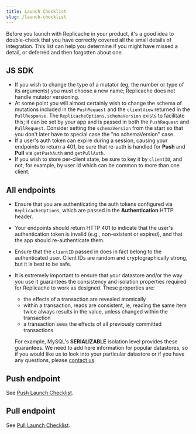 ```yaml
---
title: Launch Checklist
slug: /launch-checklist
---
```


Before you launch with Replicache in your product, it's a good idea to double-check that you have correctly covered all the small details of integration. This list can help you determine if you might have missed a detail, or deferred and then forgotten about one.

## JS SDK

- If you wish to change the type of a mutator (eg, the number or type of its arguments) you must choose a new name; Replicache does not handle mutator versioning.
- At some point you will almost certainly wish to change the schema of mutations included in the `PushRequest` and the `clientView` returned in the `PullResponse`. The `ReplicacheOptions.schemaVersion` exists to facilitate this; it can be set by your app and is passed in both the `PushRequest` and `PullRequest`. Consider setting the `schemaVersion` from the start so that you don't later have to special case the "no schemaVersion" case.
- If a user's auth token can expire during a session, causing your endpoints to return a 401, be sure that re-auth is handled for **Push** and **Pull** via `getPushAuth` and `getPullAuth`.
- If you wish to store per-client state, be sure to key it by `clientID`, and not, for example, by user id which can be common to more than one client.

## All endpoints

- Ensure that you are authenticating the auth tokens configured via `ReplicacheOptions`, which are passed in the **Authentication** HTTP header.
- Your endpoints should return HTTP 401 to indicate that the user's authentication token is invalid (e.g., non-existent or expired), and that the app should re-authenticate them.
- Ensure that the `clientID` passed in does in fact belong to the authenticated user. Client IDs are random and cryptographically strong, but it is best to be safe.
- It is extremely important to ensure that your datastore and/or the way you use it guarantees the consistency and isolation properties required for Replicache to work as designed. These properties are:

  - the effects of a transaction are revealed atomically
  - within a transaction, reads are consistent, ie, reading the same item twice always results in the value, unless changed within the transaction
  - a transaction sees the effects of all previously committed transactions

  For example, MySQL's **SERIALIZABLE** isolation level provides these guarantees. We need to add here information for popular datastores, so if you would like us to look into your particular datastore or if you have any questions, please [contact us](https://replicache.dev/#contact).

## Push endpoint

See [Push Launch Checklist](server-push#push-launch-checklist).

## Pull endpoint

See [Pull Launch Checklist](server-pull#pull-launch-checklist).
